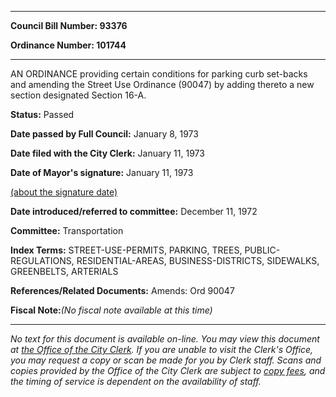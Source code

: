 

********

**Council Bill Number: 93376**
   
**Ordinance Number: 101744**
********

 AN ORDINANCE providing certain conditions for parking curb set-backs and amending the Street Use Ordinance (90047) by adding thereto a new section designated Section 16-A.

**Status:** Passed
   
**Date passed by Full Council:** January 8, 1973
   
**Date filed with the City Clerk:** January 11, 1973
   
**Date of Mayor's signature:** January 11, 1973
   
[(about the signature date)](/~public/approvaldate.htm)
   
   
   
**Date introduced/referred to committee:** December 11, 1972
   
**Committee:** Transportation
   
   
**Index Terms:** STREET-USE-PERMITS, PARKING, TREES, PUBLIC-REGULATIONS, RESIDENTIAL-AREAS, BUSINESS-DISTRICTS, SIDEWALKS, GREENBELTS, ARTERIALS

**References/Related Documents:** Amends: Ord 90047

**Fiscal Note:**_(No fiscal note available at this time)_
********

_No text for this document is available on-line. You may view this document at [the Office of the City Clerk](http://www.seattle.gov/leg/clerk/contactUs.htm). If you are unable to visit the Clerk's Office, you may request a copy or scan be made for you by Clerk staff. Scans and copies provided by the Office of the City Clerk are subject to [copy fees](http://clerk.seattle.gov/~public/clerkfees.htm), and the timing of service is dependent on the availability of staff._

